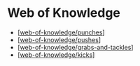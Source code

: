 # Web of Knowledge

- [[web-of-knowledge/punches]]
- [[web-of-knowledge/pushes]]
- [[web-of-knowledge/grabs-and-tackles]]
- [[web-of-knowledge/kicks]]

[//begin]: # "Autogenerated link references for markdown compatibility"
[web-of-knowledge/punches]: web-of-knowledge/punches.md "Punches"
[web-of-knowledge/pushes]: web-of-knowledge/pushes.md "Pushes"
[web-of-knowledge/grabs-and-tackles]: web-of-knowledge/grabs-and-tackles.md "Grabs and Tackles"
[web-of-knowledge/kicks]: web-of-knowledge/kicks.md "Kicks"
[//end]: # "Autogenerated link references"
